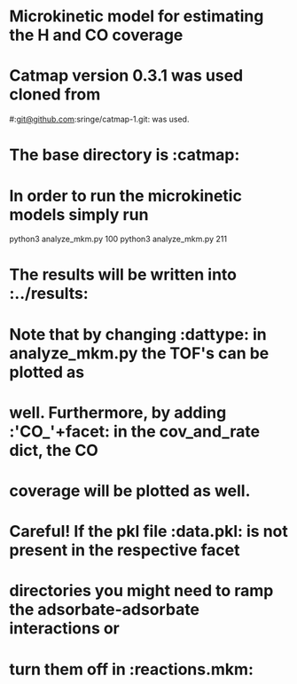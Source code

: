 # Microkinetic model for estimating the H and CO coverage
# Catmap version 0.3.1 was used cloned from
#:git@github.com:sringe/catmap-1.git: was used.
# The base directory is :catmap:
# In order to run the microkinetic models simply run
python3 analyze_mkm.py 100
python3 analyze_mkm.py 211

# The results will be written into :../results:

# Note that by changing :dattype: in analyze_mkm.py the TOF's can be plotted as
# well. Furthermore, by adding :'CO_'+facet: in the cov_and_rate dict, the CO
# coverage will be plotted as well.
# Careful! If the pkl file :data.pkl: is not present in the respective facet
# directories you might need to ramp the adsorbate-adsorbate interactions or
# turn them off in :reactions.mkm:
